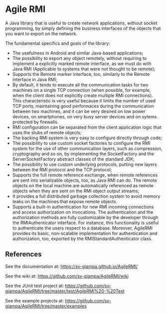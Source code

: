 # Agile RMI
A Java library that is useful to create network applications, without socket programming, by
simply defining the business interfaces of the objects that you want to export on the network.

The fundamental specifics and goals of the library:
- The usefulness in Android and similar Java-based applications;
- The possibility to export any object remotely, without requiring to implement a explicitly marked remote interface, as we must do with Java RMI (Applicable to systems that were not thought to be remote);
- Supports the Remote marker interface, too, similarly to the Remote interface in Java RMI;
- By default, it tends to execute all the communication tasks for two machines on a single TCP connection (when possible, for example, when the client does not explicitly create multiple RMI connections). This characteristic is very useful because it limits the number of used TCP ports, maintaining good performaces during the communication between two machines, and it can be very desired on low power devices, on smartphones, on very busy server devices and on sytems protected by firewalls.
- RMI configuration can be separated from the client application logic that uses the stubs of remote objects;
- The backing RMI system is very easy to configure directly through code;
- The possibility to use custom socket factories to configure the RMI system for the use of other communication layers, such as compression, cryptography and so on, by implementing the SocketFactory and  the ServerSocketFactory abstract classes of the standard JDK;
- The possibility to use custom underlying protocols, putting new layers between the RMI protocol and the TCP protocol;
- Supports the full remote reference exchange, when remote references are sent into serializable objects, too, as Java RMI can do. The remote objects on the local machine are automatically referenced as remote objects when they are sent on the RMI object output streams;
- It provides a full distributed garbage collection system to avoid memory leaks on the machines that expose remote objects.
- Supports a built-in authentication for new RMI incoming connections and access authorization on invocations. The authentication and the authorization methods are fully customizable by the developer through the RMIAuthenticator interface. For instance, this functionality is useful to authenticate the users respect to a database. Moreover, AgileRMI provides its basic, non-scalable implementation for authentication and authorization, too, exported by the RMIStandardAuthenticator class.

## References
See the documentation at: https://sv-giampa.github.io/AgileRMI/

See the wiki at: https://github.com/sv-giampa/AgileRMI/wiki

See the JUnit test project at: https://github.com/sv-giampa/AgileRMI/tree/master/test/AgileRMI%20-%20Test

See the example projects at: https://github.com/sv-giampa/AgileRMI/tree/master/examples
